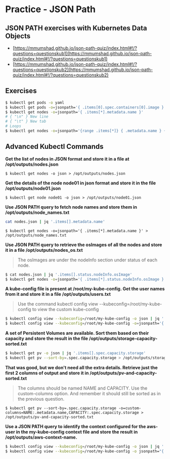 # Practice - JSON Path

## JSON PATH exercises with Kubernetes Data Objects

* [https://mmumshad.github.io/json-path-quiz/index.html#!/?questions=questionskub1](https://mmumshad.github.io/json-path-quiz/index.html#!/?questions=questionskub1)
* [https://mmumshad.github.io/json-path-quiz/index.html#!/?questions=questionskub2](https://mmumshad.github.io/json-path-quiz/index.html#!/?questions=questionskub2)


## Exercises

```bash
$ kubectl get pods -o yaml
$ kubectl get pods -o=jsonpath='{ .items[0].spec.containers[0].image }'
$ kubectl get nodes -o=jsonpath='{ .items[*].metadata.name }'
# { "\n" } New line
# { "\t" } New tab
# Loops
$ kubectl get nodes -o=jsonpath='{range .items[*]} { .metadata.name } { "\t" } {end}'
```

## Advanced Kubectl Commands

**Get the list of nodes in JSON format and store it in a file at /opt/outputs/nodes.json**

`$ kubectl get nodes -o json > /opt/outputs/nodes.json`

**Get the details of the node node01 in json format and store it in the file /opt/outputs/node01.json**

`$ kubectl get node node01 -o json > /opt/outputs/node01.json`

**Use JSON PATH query to fetch node names and store them in /opt/outputs/node_names.txt**

```bash
cat nodes.json | jq '.items[].metadata.name'
```
`$ kubectl get nodes -o=jsonpath='{ .items[*].metadata.name }' > /opt/outputs/node_names.txt`

**Use JSON PATH query to retrieve the osImages of all the nodes and store it in a file /opt/outputs/nodes_os.txt**

> The osImages are under the nodeInfo section under status of each node.

```bash
$ cat nodes.json | jq '.items[].status.nodeInfo.osImage'
$ kubectl get nodes -o=jsonpath='{ .items[*].status.nodeInfo.osImage }' > /opt/outputs/nodes_os.txt'
```

**A kube-config file is present at /root/my-kube-config. Get the user names from it and store it in a file /opt/outputs/users.txt**

> Use the command kubectl config view --kubeconfig=/root/my-kube-config to view the custom kube-config

```bash
$ kubectl config view --kubeconfig=/root/my-kube-config -o json | jq '.users[].name'
$ kubectl config view --kubeconfig=/root/my-kube-config -o=jsonpath='{ .users[*].name }' > /opt/outputs/users.txt
```

**A set of Persistent Volumes are available. Sort them based on their capacity and store the result in the file /opt/outputs/storage-capacity-sorted.txt**

```bash
$ kubectl get pv -o json | jq '.items[].spec.capacity.storage'
$ kubectl get pv --sort-by=.spec.capacity.storage > /opt/outputs/storage-capacity-sorted.txt
```

**That was good, but we don't need all the extra details. Retrieve just the first 2 columns of output and store it in /opt/outputs/pv-and-capacity-sorted.txt**

> The columns should be named NAME and CAPACITY. Use the custom-columns option. And remember it should still be sorted as in the previous question.

`$ kubectl get pv --sort-by=.spec.capacity.storage -o=custom-columns=NAME:.metadata.name,CAPACITY:.spec.capacity.storage > /opt/outputs/pv-and-capacity-sorted.txt`

**Use a JSON PATH query to identify the context configured for the aws-user in the my-kube-config context file and store the result in /opt/outputs/aws-context-name.**

```bash
$ kubectl config view --kubeconfig=/root/my-kube-config -o json | jq '.contexts[].context | select(.user =="aws-user")'
$ kubectl config view --kubeconfig=/root/my-kube-config -o jsonpath="{.contexts[?(@.context.user=='aws-user')].name}" > /opt/outputs/aws-context-name
```
